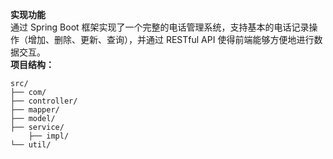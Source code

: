 **实现功能**
<br>通过 Spring Boot 框架实现了一个完整的电话管理系统，支持基本的电话记录操作（增加、删除、更新、查询），并通过 RESTful API 使得前端能够方便地进行数据交互。
<br>**项目结构：**
``` 
src/
├── com/  
├── controller/
├── mapper/  
├── model/  
├── service/
    ├── impl/
└── util/       
``` 

